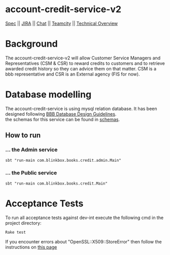 # account-credit-service-v2

[Spec](http://jira.blinkbox.local/confluence/pages/viewpage.action?pageId=21436336) ||
[JIRA](http://jira.blinkbox.local/jira/secure/RapidBoard.jspa?rapidView=107) ||
[Chat](https://blinkbox.slack.com/messages/books-cust-services/) ||
[Teamcity](http://grisham.blinkbox.local:8111/project.html?projectId=Books_Platform_Agora_AccountCreditServiceV2) ||
[Technical Overview](https://git.mobcastdev.com/Agora/account-credit-service-v2/tree/master/accountCreditServiceV2-2.png)

# Background
The account-credit-service-v2 will allow Customer Service Managers and Representatives (CSM & CSR) to reward credits to customers and to retrieve awarded credit history so they can advice them on that matter. 
CSM is a bbb representative and CSR is an External agency (FIS for now).

# Database modelling
The account-credit-service is using mysql relation database. It has been designed following [BBB Database Design Guidelines](http://jira.blinkbox.local/confluence/display/PT/MySQL+Database+Design+Guidelines).  
the schemas for this service can be found in [schemas](https://git.mobcastdev.com/Agora/account-credit-service-v2/tree/master/schemas).

## How to run
### ... the Admin service
`sbt "run-main com.blinkbox.books.credit.admin.Main"`

### ... the Public service
`sbt "run-main com.blinkbox.books.credit.Main"`

# Acceptance Tests
To run all acceptance tests against dev-int execute the following cmd in the project directory:
```
Rake test
```

If you encounter errors about "OpenSSL::X509::StoreError" then follow the instructions on [this page](http://jira.blinkbox.local/confluence/display/PT/StartSSL+Certificates)